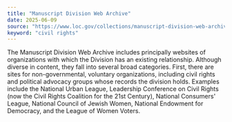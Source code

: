```yaml
---
title: "Manuscript Division Web Archive"
date: 2025-06-09
source: "https://www.loc.gov/collections/manuscript-division-web-archive/about-this-collection/"
keyword: "civil rights"
---
```


The Manuscript Division Web Archive includes principally websites of organizations with which the Division has an existing relationship. Although diverse in content, they fall into several broad categories. First, there are sites for non-governmental, voluntary organizations, including civil rights and political advocacy groups whose records the division holds. Examples include the National Urban League, Leadership Conference on Civil Rights (now the Civil Rights Coalition for the 21st Century), National Consumers' League, National Council of Jewish Women, National Endowment for Democracy, and the League of Women Voters.

